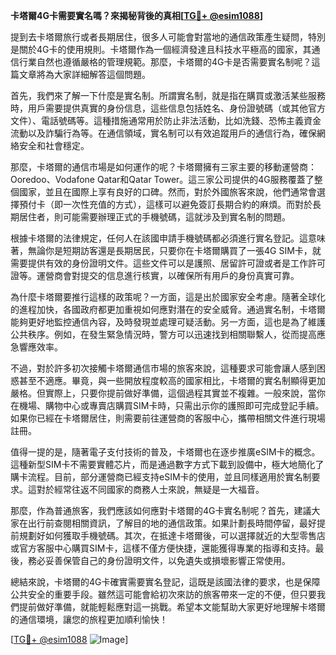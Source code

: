 **卡塔爾4G卡需要實名嗎？來揭秘背後的真相[[TG💪+ @esim1088](https://t.me/s/esim1088)]**

提到去卡塔爾旅行或者長期居住，很多人可能會對當地的通信政策產生疑問，特別是關於4G卡的使用規則。卡塔爾作為一個經濟發達且科技水平極高的國家，其通信行業自然也遵循嚴格的管理規範。那麼，卡塔爾的4G卡是否需要實名制呢？這篇文章將為大家詳細解答這個問題。

首先，我們來了解一下什麼是實名制。所謂實名制，就是指在購買或激活某些服務時，用戶需要提供真實的身份信息，這些信息包括姓名、身份證號碼（或其他官方文件）、電話號碼等。這種措施通常用於防止非法活動，比如洗錢、恐怖主義資金流動以及詐騙行為等。在通信領域，實名制可以有效追蹤用戶的通信行為，確保網絡安全和社會穩定。

那麼，卡塔爾的通信市場是如何運作的呢？卡塔爾擁有三家主要的移動運營商：Ooredoo、Vodafone Qatar和Qatar Tower。這三家公司提供的4G服務覆蓋了整個國家，並且在國際上享有良好的口碑。然而，對於外國旅客來說，他們通常會選擇預付卡（即一次性充值的方式），這樣可以避免簽訂長期合約的麻煩。而對於長期居住者，則可能需要辦理正式的手機號碼，這就涉及到實名制的問題。

根據卡塔爾的法律規定，任何人在該國申請手機號碼都必須進行實名登記。這意味著，無論你是短期訪客還是長期居民，只要你在卡塔爾購買了一張4G SIM卡，就需要提供有效的身份證明文件。這些文件可以是護照、居留許可證或者是工作許可證等。運營商會對提交的信息進行核實，以確保所有用戶的身份真實可靠。

為什麼卡塔爾要推行這樣的政策呢？一方面，這是出於國家安全考慮。隨著全球化的進程加快，各國政府都更加重視如何應對潛在的安全威脅。通過實名制，卡塔爾能夠更好地監控通信內容，及時發現並處理可疑活動。另一方面，這也是為了維護公共秩序。例如，在發生緊急情況時，警方可以迅速找到相關聯繫人，從而提高應急響應效率。

不過，對於許多初次接觸卡塔爾通信市場的旅客來說，這種要求可能會讓人感到困惑甚至不適應。畢竟，與一些開放程度較高的國家相比，卡塔爾的實名制顯得更加嚴格。但實際上，只要你提前做好準備，這個過程其實並不複雜。一般來說，當你在機場、購物中心或專賣店購買SIM卡時，只需出示你的護照即可完成登記手續。如果你已經在卡塔爾居住，則需要前往運營商的客服中心，攜帶相關文件進行現場註冊。

值得一提的是，隨著電子支付技術的普及，卡塔爾也在逐步推廣eSIM卡的概念。這種新型SIM卡不需要實體芯片，而是通過數字方式下載到設備中，極大地簡化了購卡流程。目前，部分運營商已經支持eSIM卡的使用，並且同樣適用於實名制要求。這對於經常往返不同國家的商務人士來說，無疑是一大福音。

那麼，作為普通旅客，我們應該如何應對卡塔爾的4G卡實名制呢？首先，建議大家在出行前查閱相關資訊，了解目的地的通信政策。如果計劃長時間停留，最好提前規劃好如何獲取手機號碼。其次，在抵達卡塔爾後，可以選擇就近的大型零售店或官方客服中心購買SIM卡，這樣不僅方便快捷，還能獲得專業的指導和支持。最後，務必妥善保管自己的身份證明文件，以免遺失或損壞影響正常使用。

總結來說，卡塔爾的4G卡確實需要實名登記，這既是該國法律的要求，也是保障公共安全的重要手段。雖然這可能會給初次來訪的旅客帶來一定的不便，但只要我們提前做好準備，就能輕鬆應對這一挑戰。希望本文能幫助大家更好地理解卡塔爾的通信環境，讓您的旅程更加順利愉快！

[[TG💪+ @esim1088](https://t.me/s/esim1088) ![Image](https://i.postimg.cc/4NQfJmqS/Snipaste-2025-05-13-00-14-12.png)]